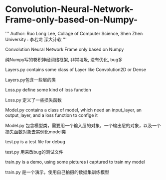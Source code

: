 # Convolution-Neural-Network-Frame-only-based-on-Numpy-

'''
Author: Ruo Long Lee, Collage of Computer Science, Shen Zhen University
      : 李若龙 深大计软
'''

Convolution Neural Network Frame only based on Numpy 

纯Numpy写的卷积神经网络框架, 非常垃圾, 没有优化, bug多

Layers.py contains some class of Layer like Convolution2D or Dense

Layers.py包含一些层的类

Loss.py define some kind of loss function

Loss.py 定义了一些损失函数

Model.py contains a class of model, which need an input_layer, an output_layer, and a loss function to confige it 

Model.py 包含模型类，需要用一个输入层的对象，一个输出层的对象，以及一个损失函数对象去实例化model类

test.py is a test file for debug

test.py 用来改bug的测试文件

train.py is a demo, using some pictures i captured to train my model

train.py 是一个演示，使用自己拍摄的数据集训练模型
